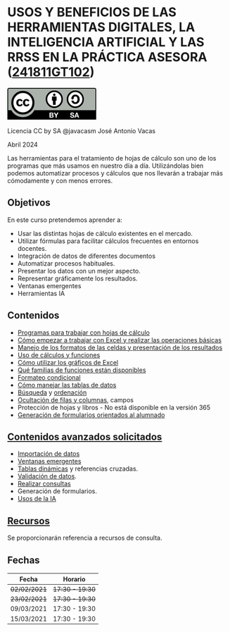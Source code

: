 # USOS Y BENEFICIOS DE LAS HERRAMIENTAS DIGITALES, LA INTELIGENCIA ARTIFICIAL Y LAS RRSS EN LA PRÁCTICA ASESORA ([241811GT102](https://www.juntadeandalucia.es/educacion/secretariavirtual/consultaCEP/actividad/241811GT102/))

![](./images/Licencia%20CC%20peque.png)

Licencia CC by SA @javacasm José Antonio Vacas

Abril 2024

Las herramientas para el tratamiento de hojas de cálculo son uno de los programas que más usamos en nuestro día a día. Utilizándolas bien podemos automatizar procesos y cálculos que nos llevarán a trabajar más cómodamente y con menos errores.

## Objetivos



En este curso pretendemos aprender a:

* Usar las distintas hojas de cálculo existentes en el mercado.
* Utilizar fórmulas para facilitar cálculos frecuentes en entornos docentes.
* Integración de datos de diferentes documentos
* Automatizar procesos habituales.
* Presentar los datos con un mejor aspecto.
* Representar gráficamente los resultados.
* Ventanas emergentes
* Herramientas IA

## Contenidos

* [Programas para trabajar con hojas de cálculo](1.0.Programas.md)
* [Cómo empezar a trabajar con Excel y realizar las operaciones básicas](./2.0.OperacionesBasicas.md)
* [Manejo de los formatos de las celdas y presentación de los resultados](3.0.Formatos.md)
* [Uso de cálculos y funciones](./4.0.Funciones.md)
* [Cómo utilizar los gráficos de Excel](./5.0.Graficos.md)
* [Qué familias de funciones están disponibles](./6.0.Funciones.md)
* [Formateo condicional](3.0.Formatos.md#formato-condicional)
* [Cómo manejar las tablas de datos](https://support.microsoft.com/es-es/office/calcular-varios-resultados-mediante-una-tabla-de-datos-e95e2487-6ca6-4413-ad12-77542a5ea50b)
* [Búsqueda](./9.9.Avanzado.md#busqueda-de-valores-en-tablas) y [ordenación](./2.0.OperacionesBasicas.md#ordenar-y-filtrar)
* [Ocultación de filas y columnas](./2.0.OperacionesBasicas.md#ocultar-columnas-y--filas), campos
* Protección de hojas y libros - No está disponible en la versión 365
* [Generación de formularios orientados al alumnado](./6.0.Formularios.md)

## [Contenidos avanzados solicitados](./9.9.Avanzado.md)
* [Importación de datos](./8.0.Importacion_datos.md)
* [Ventanas emergentes](./9.9.Avanzado.md#ventanas-emergentes)
* [Tablas dinámicas](./9.9.Avanzado.md#tablas-din%C3%A1micas) y referencias cruzadas.
* [Validación de datos](./9.9.Avanzado.md#validaci%C3%B3n-de-datos).
* [Realizar consultas](./9.9.Avanzado.md#busqueda-de-valores-en-tablas)
* Generación de formularios.
* [Usos de la IA](./a.Uso%20de%20ChatGPT.md)

## [Recursos](./Recursos.md)

Se proporcionarán referencia a recursos de consulta.


## Fechas

Fecha |	Horario
--- |---
~~02/02/2021~~ |~~17:30 -	19:30~~
~~23/02/2021~~ |~~17:30 -	19:30~~
09/03/2021 |	17:30 -	19:30
15/03/2021 |	17:30 -	19:30
